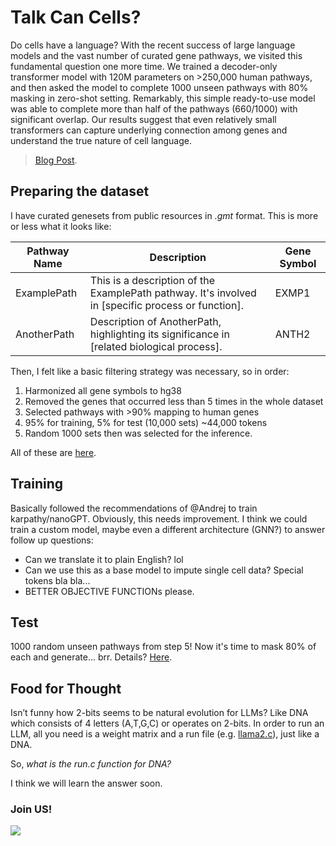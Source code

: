 # Talk Can Cells?

Do cells have a language? With the recent success of large language models and the vast number of curated gene pathways, we visited this fundamental question one more time. We trained a decoder-only transformer model with 120M parameters on >250,000 human pathways, and then asked the model to complete 1000 unseen pathways with 80% masking in zero-shot setting. Remarkably, this simple ready-to-use model was able to complete more than half of the pathways (660/1000) with significant overlap. Our results suggest that even relatively small transformers can capture underlying connection among genes and understand the true nature of cell language.

> [Blog Post](https://celvox.co/blog/TCC/index.html). 

## Preparing the dataset

I have curated genesets from public resources in *.gmt* format. This is more or less what it looks like: 

| Pathway Name | Description          | Gene Symbol |
|--------------|----------------------|-------------|
| ExamplePath  | This is a description of the ExamplePath pathway. It's involved in [specific process or function]. | EXMP1       |
| AnotherPath  | Description of AnotherPath, highlighting its significance in [related biological process]. | ANTH2       |

Then, I felt like a basic filtering strategy was necessary, so in order:

1) Harmonized all gene symbols to hg38
2) Removed the genes that occurred less than 5 times in the whole dataset
3) Selected pathways with >90% mapping to human genes
4) 95% for training, 5% for test (10,000 sets) ~44,000 tokens
5) Random 1000 sets then was selected for the inference.

All of these are [here](prepare_data.ipynb).

## Training

Basically followed the recommendations of @Andrej to train karpathy/nanoGPT. Obviously, this needs improvement. I think we could train a custom model, maybe even a different architecture (GNN?) to answer follow up questions: 

- Can we translate it to plain English? lol
- Can we use this as a base model to impute single cell data? Special tokens bla bla...
- BETTER OBJECTIVE FUNCTIONs please.

## Test

1000 random unseen pathways from step 5! Now it's time to mask 80% of each and generate... brr.
Details? [Here](test.ipynb).

## Food for Thought

Isn’t funny how 2-bits seems to be natural evolution for LLMs? Like DNA which consists of 4 letters (A,T,G,C) or operates on 2-bits. In order to run an LLM, all you need is a weight matrix and a run file (e.g. [llama2.c](https://github.com/karpathy/llama2.c)), just like a DNA.

So, *what is the run.c function for DNA?* 

I think we will learn the answer soon. 

### Join US!
[![](https://dcbadge.vercel.app/api/server/X7strFxxkz)](https://discord.gg/X7strFxxkz)